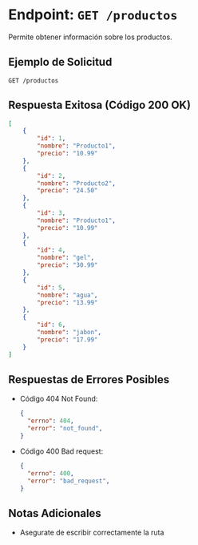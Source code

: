 # Endpoint: `GET /productos`

Permite obtener información sobre los productos.

## Ejemplo de Solicitud
```http
GET /productos
```

## Respuesta Exitosa (Código 200 OK)
```json
[
    {
        "id": 1,
        "nombre": "Producto1",
        "precio": "10.99"
    },
    {
        "id": 2,
        "nombre": "Producto2",
        "precio": "24.50"
    },
    {
        "id": 3,
        "nombre": "Producto1",
        "precio": "10.99"
    },
    {
        "id": 4,
        "nombre": "gel",
        "precio": "30.99"
    },
    {
        "id": 5,
        "nombre": "agua",
        "precio": "13.99"
    },
    {
        "id": 6,
        "nombre": "jabon",
        "precio": "17.99"
    }
]
```

## Respuestas de Errores Posibles
- Código 404 Not Found:

  ```json
  {
    "errno": 404,
    "error": "not_found",
  }
  ```

- Código 400 Bad request:
  ```json
  {
    "errno": 400,
    "error": "bad_request",
  }
  ``` 

## Notas Adicionales

- Asegurate de escribir correctamente la ruta